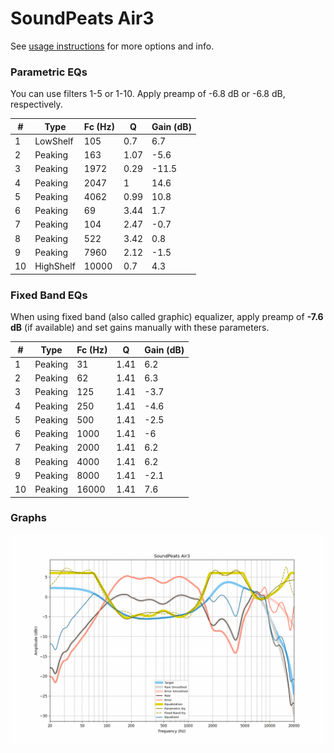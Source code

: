 # SoundPeats Air3
See [usage instructions](https://github.com/jaakkopasanen/AutoEq#usage) for more options and info.

### Parametric EQs
You can use filters 1-5 or 1-10. Apply preamp of -6.8 dB or -6.8 dB, respectively.

|   # | Type      |   Fc (Hz) |    Q |   Gain (dB) |
|-----|-----------|-----------|------|-------------|
|   1 | LowShelf  |       105 | 0.7  |         6.7 |
|   2 | Peaking   |       163 | 1.07 |        -5.6 |
|   3 | Peaking   |      1972 | 0.29 |       -11.5 |
|   4 | Peaking   |      2047 | 1    |        14.6 |
|   5 | Peaking   |      4062 | 0.99 |        10.8 |
|   6 | Peaking   |        69 | 3.44 |         1.7 |
|   7 | Peaking   |       104 | 2.47 |        -0.7 |
|   8 | Peaking   |       522 | 3.42 |         0.8 |
|   9 | Peaking   |      7960 | 2.12 |        -1.5 |
|  10 | HighShelf |     10000 | 0.7  |         4.3 |

### Fixed Band EQs
When using fixed band (also called graphic) equalizer, apply preamp of **-7.6 dB** (if available) and set gains manually with these parameters.

|   # | Type    |   Fc (Hz) |    Q |   Gain (dB) |
|-----|---------|-----------|------|-------------|
|   1 | Peaking |        31 | 1.41 |         6.2 |
|   2 | Peaking |        62 | 1.41 |         6.3 |
|   3 | Peaking |       125 | 1.41 |        -3.7 |
|   4 | Peaking |       250 | 1.41 |        -4.6 |
|   5 | Peaking |       500 | 1.41 |        -2.5 |
|   6 | Peaking |      1000 | 1.41 |        -6   |
|   7 | Peaking |      2000 | 1.41 |         6.2 |
|   8 | Peaking |      4000 | 1.41 |         6.2 |
|   9 | Peaking |      8000 | 1.41 |        -2.1 |
|  10 | Peaking |     16000 | 1.41 |         7.6 |

### Graphs
![](./SoundPeats%20Air3.png)
